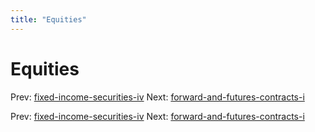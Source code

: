 ```yaml
---
title: "Equities"
---
```


# Equities

Prev: [fixed-income-securities-iv](fixed-income-securities-iv.md)
Next: [forward-and-futures-contracts-i](forward-and-futures-contracts-i.md)

Prev: [fixed-income-securities-iv](fixed-income-securities-iv.md)
Next: [forward-and-futures-contracts-i](forward-and-futures-contracts-i.md)
